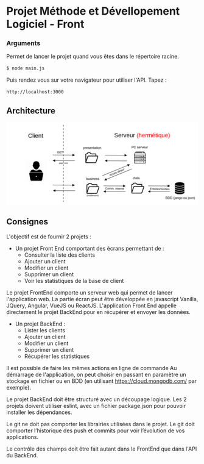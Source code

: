 # Projet Méthode et Dévellopement Logiciel - Front

### Arguments

Permet de lancer le projet quand vous êtes dans le répertoire racine.

```bash
$ node main.js
```
Puis rendez vous sur votre navigateur pour utiliser l'API.
Tapez : 
```
http://localhost:3000
```
## Architecture

![alt text](public/diagram.png)

## Consignes

L'objectif est de fournir 2 projets : 

- Un projet Front End comportant des écrans permettant de :
    - Consulter la liste des clients
    - Ajouter un client
    - Modifier un client 
    - Supprimer un client
    - Voir les statistiques de la base de client

Le projet FrontEnd comporte un serveur web qui permet de lancer l'application web.
La partie écran peut être développée en javascript Vanilla, JQuery, Angular, VueJS ou ReactJS. 
L'application Front End appelle directement le projet BackEnd pour en récupérer et envoyer les données.

- Un projet BackEnd :
    - Lister les clients
    - Ajouter un client
    - Modifier un client
    - Supprimer un client
    - Récupérer les statistiques

Il est possible de faire les mêmes actions en ligne de commande
Au démarrage de l'application, on peut choisir en passant en paramètre un  stockage en fichier ou en BDD (en utilisant https://cloud.mongodb.com/ par exemple).
	
Le projet BackEnd doit être structuré avec un découpage logique.
Les 2 projets doivent utiliser eslint, avec un fichier package.json pour pouvoir installer les dépendances.
	
Le git ne doit pas comporter les librairies utilisées dans le projet.
Le git doit comporter l’historique des push et commits pour voir l’évolution de vos applications.

Le contrôle des champs doit être fait autant dans le FrontEnd que dans l'API du BackEnd.